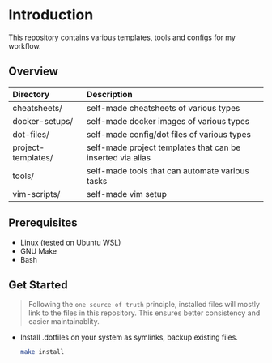 # Introduction

This repository contains various templates, tools and configs for my workflow.

## Overview

| Directory          | Description |
| :----------------- | :---------- |
| cheatsheets/       | self-made cheatsheets of various types |
| docker-setups/     | self-made docker images of various types |
| dot-files/         | self-made config/dot files of various types |
| project-templates/ | self-made project templates that can be inserted via alias |
| tools/             | self-made tools that can automate various tasks |
| vim-scripts/       | self-made vim setup |

## Prerequisites

* Linux (tested on Ubuntu WSL)
* GNU Make
* Bash

## Get Started

>Following the `one source of truth` principle, installed files will mostly link
to the files in this repository. This ensures better consistency and easier maintainablity.

* Install .dotfiles on your system as symlinks, backup existing files.

   ```sh
   make install
   ```
